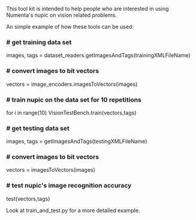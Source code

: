 This tool kit is intended to help people who are interested in using Numenta's 
nupic on vision related problems.

An simple example of how these tools can be used:

<h3># get training data set </h3>
images, tags = dataset_readers.getImagesAndTags(trainingXMLFileName)
<h3># convert images to bit vectors </h3>
vectors = image_encoders.imagesToVectors(images)

<h3># train nupic on the data set for 10 repetitions </h3>
for i in range(10)
  VisionTestBench.train(vectors,tags)

<h3># get testing data set </h3>
images, tags = getImagesAndTags(testingXMLFileName)
<h3># convert images to bit vectors </h3>
vectors = imagesToVectors(images)
<h3># test nupic's image recognition accuracy </h3>
test(vectors,tags)



Look at train_and_test.py for a more detailed example.

